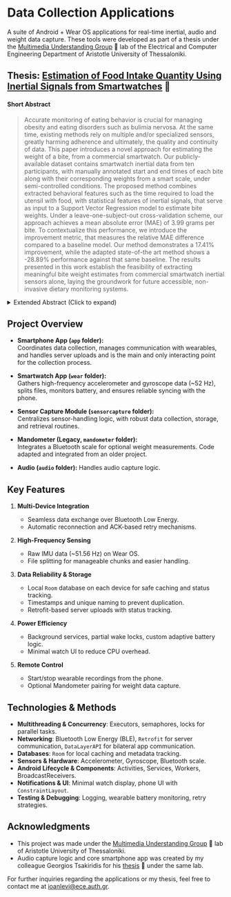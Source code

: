 # Data Collection Applications

A suite of Android + Wear OS applications for real-time inertial, audio and weight data capture. These tools were developed as part of a thesis under the [Multimedia Understanding Group](https://mug.ee.auth.gr/) 🔗 lab of the Electrical and Computer Engineering Department of Aristotle University of Thessaloniki.

## Thesis: [Estimation of Food Intake Quantity Using Inertial Signals from Smartwatches](https://ikee.lib.auth.gr/record/360195/?ln=en) 🔗

#### Short Abstract
> Accurate monitoring of eating behavior is crucial for managing obesity and eating disorders such as bulimia nervosa. At the same time, existing methods rely on multiple and/or specialized sensors, greatly harming adherence and ultimately, the quality and continuity of data. This paper introduces a novel approach for estimating the weight of a bite, from a commercial smartwatch. Our publicly-available dataset contains smartwatch inertial data from ten participants, with manually annotated start and end times of each bite along with their corresponding weights from a smart scale, under semi-controlled conditions. The proposed method combines extracted behavioral features such as the time required to load the utensil with food, with statistical features of inertial signals, that serve as input to a Support Vector Regression model to estimate bite weights. Under a leave-one-subject-out cross-validation scheme, our approach achieves a mean absolute error (MAE) of 3.99 grams per bite. To contextualize this performance, we introduce the improvement metric, that measures the relative MAE difference compared to a baseline model. Our method demonstrates a 17.41% improvement, while the adapted state-of-the art method shows a -28.89% performance against that same baseline. The results presented in this work establish the feasibility of extracting meaningful bite weight estimates from commercial smartwatch inertial sensors alone, laying the groundwork for future accessible, non-invasive dietary monitoring systems.

<details>
  <summary>Extended Abstract (Click to expand)</summary>
  
> Monitoring food intake is fundamental for health and weight management, particularly for individuals with eating disorders, diabetes, and obesity. However, existing methods rely on manual logging, specialized equipment, or multiple intrusive devices, limiting their practical application. This thesis proposes a novel method for estimating bite weight using exclusively inertial data from a commercially available smartwatch, offering a non-intrusive and an accessible solution.
> 
> A comprehensive data collection system was developed, comprising custom applications for smartphone and smartwatch integration. Data was collected from 23 participants over 9.64 hours, encompassing both free-living and semi-supervised eating conditions. A subset was meticulously annotated for ground truth, synchronizing signals and labeling 342 bite events (defined as the temporal interval from the initiation of food collection to the completion of downward hand movement following food insertion in the mouth) with their corresponding weights. Following an extensive literature review, we implemented a micromovement detection algorithm achieving 0.823 average accuracy, based on Kyritsis *et al.*'s work, to extract meaningful eating behavior insights. Additionally, we derived statistical features from the inertial data during bite events using established techniques. Through systematic feature extraction and evaluation, combining behavioral and statistical elements, an optimal 6-feature vector was derived. For bite weight estimation, a Support Vector Regression (SVR) model with linear kernel was developed, optimized through established and systematic fine-tuning techniques.
> 
> The proposed method was evaluated through three complementary experiments under a common leave-one-subject-out cross-validation framework. The primary bite weight estimation experiment demonstrated the SVR model's effectiveness, achieving a mean absolute error of 4.11 grams and 14.44% improvement over the baseline model. Comparative analysis with four advanced deep learning architectures confirmed the systematic superiority of the proposed SVR model, which exhibited the highest improvement (12.87%) over the baseline model and the lowest mean absolute percentage error (44.32%). Finally, the proposed algorithm was evaluated against the state-of-the-art method from the literature, and was adapted to our dataset, utilizing data only from the dominant hand. Results demonstrated our method's superiority across all evaluation metrics, achieving 20.13% improvement over the baseline model, compared to the negative improvement (-30.72%) of the literature's algorithm, and attaining a mean absolute error of 3.81 grams per bite versus 6.23 grams, establishing the effectiveness of the proposed approach in the context of single-device bite weight prediction.
> 
> To the best of our knowledge, this is the first study to estimate bite weight using only inertial data from a smartwatch. As a feasibility study, it demonstrates that with certain assumptions and careful feature engineering, meaningful results are attainable, achieving comparable performance to existing multisensor, multimodal methods while reducing hardware requirements. The successful extraction of bite weight estimation from a smartwatch's inertial data, opens new avenues in the field of food intake tracking and lays the groundwork for future research and development.
</details>

## Project Overview

- **Smartphone App (`app` folder):**  
  Coordinates data collection, manages communication with wearables, and handles server uploads and is the main and only interacting point for the collection process.

- **Smartwatch App (`wear` folder):**  
  Gathers high-frequency accelerometer and gyroscope data (~52 Hz), splits files, monitors battery, and ensures reliable syncing with the phone.

- **Sensor Capture Module (`sensorcapture` folder):**  
  Centralizes sensor-handling logic, with robust data collection, storage, and retrieval routines.

- **Mandometer (Legacy, `mandometer` folder):**  
  Integrates a Bluetooth scale for optional weight measurements. Code adapted and integrated from an older project.

- **Audio (`audio` folder):**
  Handles audio capture logic.

## Key Features

1. **Multi-Device Integration**  
   - Seamless data exchange over Bluetooth Low Energy.  
   - Automatic reconnection and ACK-based retry mechanisms.

2. **High-Frequency Sensing**  
   - Raw IMU data (~51.56 Hz) on Wear OS.  
   - File splitting for manageable chunks and easier handling.

3. **Data Reliability & Storage**  
   - Local `Room` database on each device for safe caching and status tracking.  
   - Timestamps and unique naming to prevent duplication.
   - Retrofit-based server uploads with status tracking.

4. **Power Efficiency**  
   - Background services, partial wake locks, custom adaptive battery logic.  
   - Minimal watch UI to reduce CPU overhead.

5. **Remote Control**  
   - Start/stop wearable recordings from the phone.  
   - Optional Mandometer pairing for weight data capture.  
 

## Technologies & Methods

- **Multithreading & Concurrency**: Executors, semaphores, locks for parallel tasks.  
- **Networking**: Bluetooth Low Energy (BLE), `Retrofit` for server communication, `DataLayerAPI` for bilateral app communication.  
- **Databases**: `Room` for local caching and metadata tracking.  
- **Sensors & Hardware**: Accelerometer, Gyroscope, Bluetooth scale.  
- **Android Lifecycle & Components**: Activities, Services, Workers, BroadcastReceivers.  
- **Notifications & UI**: Minimal watch display, phone UI with `ConstraintLayout`.  
- **Testing & Debugging**: Logging, wearable battery monitoring, retry strategies.

## Acknowledgments
- This project was made under the [Multimedia Understanding Group](https://mug.ee.auth.gr/) 🔗 lab of Aristotle University of Thessaloniki.
- Audio capture logic and core smartphone app was created by my colleague Georgios Tsakiridis for his [thesis](https://ikee.lib.auth.gr/record/356498/files/Tsakiridis_Georgios.pdf) 🔗 under the same lab.

For further inquiries regarding the applications or my thesis, feel free to contact me at [ioanlevi@ece.auth.gr](mailto:ioanlevi@ece.auth.gr).
